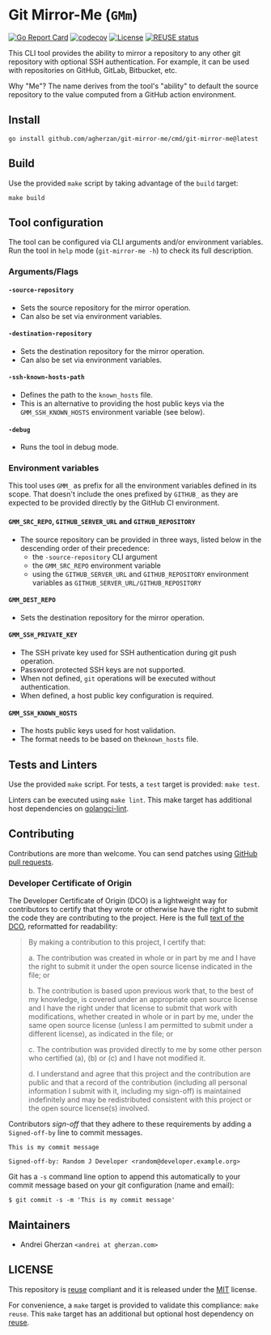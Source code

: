 <!--
SPDX-FileCopyrightText: Andrei Gherzan <andrei@gherzan.com>

SPDX-License-Identifier: MIT
-->

# Git Mirror-Me (`GMm`)

[![Go Report Card](https://goreportcard.com/badge/github.com/agherzan/git-mirror-me)](https://goreportcard.com/report/github.com/agherzan/git-mirror-me)
[![codecov](https://codecov.io/gh/agherzan/git-mirror-me/branch/main/graph/badge.svg?token=O54JVY4W31)](https://codecov.io/gh/agherzan/git-mirror-me)
[![License](https://img.shields.io/github/license/agherzan/git-mirror-me?label=License)](/COPYING.MIT)
[![REUSE status](https://api.reuse.software/badge/github.com/agherzan/git-mirror-me)](https://api.reuse.software/info/github.com/agherzan/git-mirror-me)

This CLI tool provides the ability to mirror a repository to any other git
repository with optional SSH authentication. For example, it can be used with
repositories on GitHub, GitLab, Bitbucket, etc.

Why "Me"? The name derives from the tool's "ability" to default the source
repository to the value computed from a GitHub action environment.

## Install

```
go install github.com/agherzan/git-mirror-me/cmd/git-mirror-me@latest
```

## Build

Use the provided `make` script by taking advantage of the `build` target:

```
make build
```

## Tool configuration

The tool can be configured via CLI arguments and/or environment variables.
Run the tool in `help` mode (`git-mirror-me -h`) to check its full description.

### Arguments/Flags

#### `-source-repository`

* Sets the source repository for the mirror operation.
* Can also be set via environment variables.

#### `-destination-repository`

* Sets the destination repository for the mirror operation.
* Can also be set via environment variables.

#### `-ssh-known-hosts-path`

* Defines the path to the `known_hosts` file.
* This is an alternative to providing the host public keys via the
  `GMM_SSH_KNOWN_HOSTS` environment variable (see below).

#### `-debug`

* Runs the tool in debug mode.

### Environment variables

This tool uses `GMM_` as prefix for all the environment variables defined in
its scope. That doesn't include the ones prefixed by `GITHUB_` as they are
expected to be provided directly by the GitHub CI environment.

#### `GMM_SRC_REPO`, `GITHUB_SERVER_URL` and `GITHUB_REPOSITORY`

* The source repository can be provided in three ways, listed below in the
descending order of their precedence:
  * the `-source-repository` CLI argument
  * the `GMM_SRC_REPO` environment variable
  * using the `GITHUB_SERVER_URL` and `GITHUB_REPOSITORY` environment variables
    as `GITHUB_SERVER_URL/GITHUB_REPOSITORY`

#### `GMM_DEST_REPO`

* Sets the destination repository for the mirror operation.

#### `GMM_SSH_PRIVATE_KEY`

* The SSH private key used for SSH authentication during git push operation.
* Password protected SSH keys are not supported.
* When not defined, `git` operations will be executed without authentication.
* When defined, a host public key configuration is required.

#### `GMM_SSH_KNOWN_HOSTS`

* The hosts public keys used for host validation.
* The format needs to be based on the`known_hosts` file.

## Tests and Linters

Use the provided `make` script. For tests, a `test` target is provided: `make
test`.

Linters can be executed using `make lint`. This make target has additional host
dependencies on
[golangci-lint](https://github.com/golangci/golangci-lint).

## Contributing

Contributions are more than welcome. You can send patches using [GitHub pull
requests](https://github.com/agherzan/git-mirror-me/pulls).

### Developer Certificate of Origin

The Developer Certificate of Origin (DCO) is a lightweight way for contributors
to certify that they wrote or otherwise have the right to submit the code they
are contributing to the project. Here is the full [text of the
DCO](https://developercertificate.org/), reformatted for readability:

> By making a contribution to this project, I certify that:
>
> a. The contribution was created in whole or in part by me and I have the
> right to submit it under the open source license indicated in the file; or
>
> b. The contribution is based upon previous work that, to the best of my
> knowledge, is covered under an appropriate open source license and I have the
> right under that license to submit that work with modifications, whether
> created in whole or in part by me, under the same open source license (unless
> I am permitted to submit under a different license), as indicated in the
> file; or
>
> c. The contribution was provided directly to me by some other person who
> certified (a), (b) or (c) and I have not modified it.
>
> d. I understand and agree that this project and the contribution are public
> and that a record of the contribution (including all personal information I
> submit with it, including my sign-off) is maintained indefinitely and may be
> redistributed consistent with this project or the open source license(s)
> involved.

Contributors _sign-off_ that they adhere to these requirements by adding a
`Signed-off-by` line to commit messages.

```
This is my commit message

Signed-off-by: Random J Developer <random@developer.example.org>
```

Git has a `-s` command line option to append this automatically to your
commit message based on your git configuration (name and email):

```
$ git commit -s -m 'This is my commit message'
```

## Maintainers

* Andrei Gherzan `<andrei at gherzan.com>`

## LICENSE

This repository is [reuse](https://reuse.software/) compliant and it is
released under the [MIT](COPYING.MIT) license.

For convenience, a `make` target is provided to validate this compliance: `make
reuse`. This `make` target has an additional but optional host dependency
on [reuse](https://github.com/fsfe/reuse-tool).
